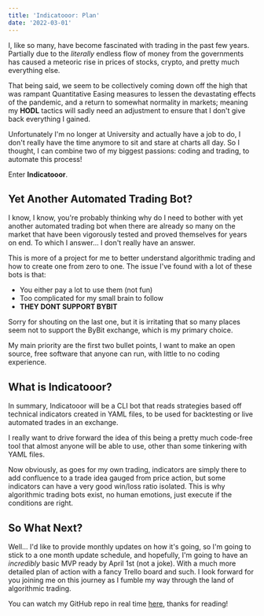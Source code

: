 ```yaml
---
title: 'Indicatooor: Plan'
date: '2022-03-01'
---
```


I, like so many, have become fascinated with trading in the past few years. Partially due to the *literally* endless flow of money from the governments has caused a meteoric rise in prices of stocks, crypto, and pretty much everything else. 

That being said, we seem to be collectively coming down off the high that was rampant Quantitative Easing measures to lessen the devastating effects of the pandemic, and a return to somewhat normality in markets; meaning my **HODL** tactics will sadly need an adjustment to ensure that I don't give back everything I gained.

Unfortunately I'm no longer at University and actually have a job to do, I don't really have the time anymore to sit and stare at charts all day. So I thought, I can combine two of my biggest passions: coding and trading, to automate this process!

Enter **Indicatooor**.

## Yet Another Automated Trading Bot?

I know, I know, you're probably thinking why do I need to bother with yet another automated trading bot when there are already so many on the market that have been vigorously tested and proved themselves for years on end. To which I answer... I don't really have an answer.

This is more of a project for me to better understand algorithmic trading and how to create one from zero to one. The issue I've found with a lot of these bots is that:

* You either pay a lot to use them (not fun)
* Too complicated for my small brain to follow
* **THEY DONT SUPPORT BYBIT**

Sorry for shouting on the last one, but it is irritating that so many places seem not to support the ByBit exchange, which is my primary choice.

My main priority are the first two bullet points, I want to make an open source, free software that anyone can run, with little to no coding experience.


## What is Indicatooor?

In summary, Indicatooor will be a CLI bot that reads strategies based off technical indicators created in YAML files, to be used for backtesting or live automated trades in an exchange.

I really want to drive forward the idea of this being a pretty much code-free tool that almost anyone will be able to use, other than some tinkering with YAML files.

Now obviously, as goes for my own trading, indicators are simply there to add confluence to a trade idea gauged from price action, but some indicators can have a very good win/loss ratio isolated. This is why algorithmic trading bots exist, no human emotions, just execute if the conditions are right.

## So What Next?

Well... I'd like to provide monthly updates on how it's going, so I'm going to stick to a one month update schedule, and hopefully, I'm going to have an *incredibly* basic MVP ready by April 1st (not a joke). With a much more detailed plan of action with a fancy Trello board and such. I look forward for you joining me on this journey as I fumble my way through the land of algorithmic trading.

You can watch my GitHub repo in real time [here](https://github.com/CameronMcWilliam/indicatooor), thanks for reading!